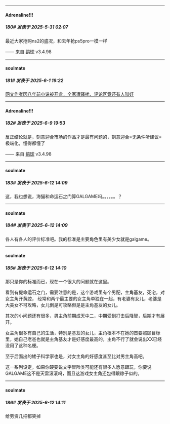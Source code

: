 ﻿
*****

####  Adrenaline!!!  
##### 180#       发表于 2025-5-31 02:07

最近大家抢购ns2的盛况，和去年抢ps5pro一模一样

—— 来自 [鹅球](https://www.pgyer.com/GcUxKd4w) v3.4.98

*****

####  soulmate  
##### 181#       发表于 2025-6-1 19:22

[网文作者因八年前小说被开盒，全家遭骚扰，评论区竟还有人叫好](https://news.qq.com/rain/a/20250523A02GDR00)

*****

####  Adrenaline!!!  
##### 182#       发表于 2025-6-9 19:53

反正结论就是，刻意迎合市场的作品才是最有问题的，刻意迎合=无条件听建议=极端化，懂得都懂了

—— 来自 [鹅球](https://www.pgyer.com/GcUxKd4w) v3.4.98


*****

####  soulmate  
##### 183#       发表于 2025-6-12 14:09

这，我也想说，海猫和命运石之门算GALGAME吗。。。。。。？

*****

####  soulmate  
##### 184#       发表于 2025-6-12 14:09

各人有各人的评价标准吧。我的标准是主要角色里有美少女就是galgame。

*****

####  soulmate  
##### 185#       发表于 2025-6-12 14:10

那只是你的标准而已，现在一个很大的问题就在这里。

看到有提命运石之门，需要注意的是，这个游戏里有个男配，主角基友，死宅，对女主角开黄腔， 经常和两个最主要的女主角单独在一起，有老婆有女儿，老婆是大美女不可攻略，女儿倒是可攻略但是是主角基友的女儿。

其次的小问题还有很多，男主角前期成天中二，中期受到打击后降智，后期才有展开。

女主角很多有自己的生活，特别是基友的女儿，主角根本不在她的首要照顾目标里，她自己老爸也就是主角基友才是好感度最高的，主角不行了就会说出XX已经没用了这种名梗。

至于后面出的矮子科学家也是，对女主角的好感度甚至比对男主角高吧。

这一系列设定，如果你硬要说文字冒险类可能还有很多人愿意跟玩，你要说GALGAME这不是天雷滚滚吗，而且这游戏女主角还包得跟粽子似的。

*****

####  soulmate  
##### 186#       发表于 2025-6-12 14:11

给劳资几把都笑掉

